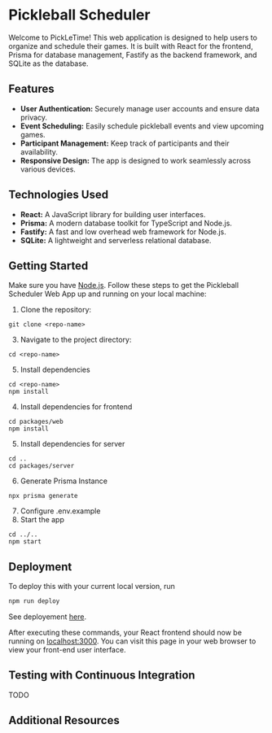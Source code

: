 # Pickleball Scheduler
Welcome to PickLeTime! This web application is designed to help users to organize and schedule their games. It is built with React for the frontend, Prisma for database management, Fastify as the backend framework, and SQLite as the database.

## Features

- **User Authentication:** Securely manage user accounts and ensure data privacy.
- **Event Scheduling:** Easily schedule pickleball events and view upcoming games.
- **Participant Management:** Keep track of participants and their availability.
- **Responsive Design:** The app is designed to work seamlessly across various devices.

## Technologies Used

- **React:** A JavaScript library for building user interfaces.
- **Prisma:** A modern database toolkit for TypeScript and Node.js.
- **Fastify:** A fast and low overhead web framework for Node.js.
- **SQLite:** A lightweight and serverless relational database.

## Getting Started
Make sure you have [Node.js](http://nodejs.org/).
Follow these steps to get the Pickleball Scheduler Web App up and running on your local machine:

1. Clone the repository:
```
git clone <repo-name>
```
3. Navigate to the project directory:
```
cd <repo-name>
```
5. Install dependencies
```
cd <repo-name>
npm install
```
4. Install dependencies for frontend
```
cd packages/web
npm install
```
5. Install dependencies for server
```
cd ..
cd packages/server
```
6. Generate Prisma Instance
```
npx prisma generate
```
7. Configure .env.example
8. Start the app
```
cd ../..
npm start
```


## Deployment

To deploy this with your current local version, run

```sh
npm run deploy
```

See deployement [here](https://krisvan.github.io/Pickleball-Scheduler/).

After executing these commands, your React frontend should now be running on [localhost:3000](http://localhost:3000/). You can visit this page in your web browser to view your front-end user interface.

## Testing with Continuous Integration

TODO

## Additional Resources

